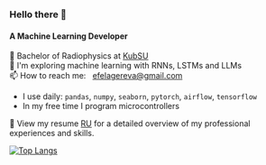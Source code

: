 ### Hello there 👋

#### A Machine Learning Developer

 📃 Bachelor of Radiophysics at [KubSU](https://www.kubsu.ru/ru)<br>
 🌱 I'm exploring machine learning with RNNs, LSTMs and LLMs <br>
 📫 How to reach me: &nbsp; efelagereva@gmail.com <br>
 
- I use daily: `pandas`, `numpy`, `seaborn`, `pytorch`, `airflow`, `tensorflow` <br>
- In my free time I program microcontrollers <br>

📄 View my resume [RU](Felagereva_CV.pdf) [](EN) for a detailed overview of my professional experiences and skills.


[![Top Langs](https://github-readme-stats.vercel.app/api/top-langs/?username=EvgeniaKozhema&layout=compact&theme=vision-friendly-dark)](https://github.com/anuraghazra/github-readme-stats)

